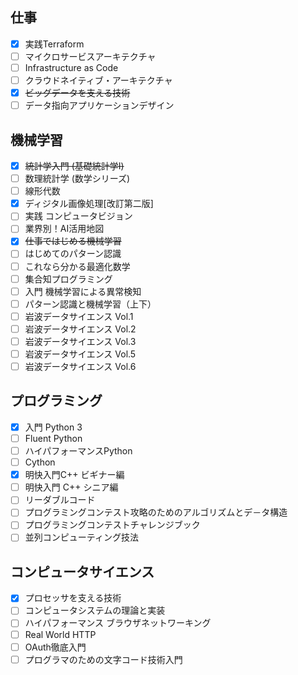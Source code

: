 ## 仕事
- [x] 実践Terraform
- [ ] マイクロサービスアーキテクチャ
- [ ] Infrastructure as Code
- [ ] クラウドネイティブ・アーキテクチャ
- [x] ~~ビッグデータを支える技術~~
- [ ] データ指向アプリケーションデザイン

## 機械学習
- [x] ~~統計学入門 (基礎統計学Ⅰ)~~
- [ ] 数理統計学 (数学シリーズ)
- [ ] 線形代数
- [x] ディジタル画像処理[改訂第二版]
- [ ] 実践 コンピュータビジョン
- [ ] 業界別！AI活用地図
- [x] ~~仕事ではじめる機械学習~~
- [ ] はじめてのパターン認識
- [ ] これなら分かる最適化数学
- [ ] 集合知プログラミング
- [ ] 入門 機械学習による異常検知
- [ ] パターン認識と機械学習（上下）
- [ ] 岩波データサイエンス Vol.1
- [ ] 岩波データサイエンス Vol.2
- [ ] 岩波データサイエンス Vol.3
- [ ] 岩波データサイエンス Vol.5
- [ ] 岩波データサイエンス Vol.6

## プログラミング
- [x] 入門 Python 3
- [ ] Fluent Python
- [ ] ハイパフォーマンスPython
- [ ] Cython
- [x] 明快入門C++ ビギナー編
- [ ] 明快入門 C++ シニア編
- [ ] リーダブルコード
- [ ] プログラミングコンテスト攻略のためのアルゴリズムとデ－タ構造
- [ ] プログラミングコンテストチャレンジブック
- [ ] 並列コンピューティング技法

## コンピュータサイエンス
- [x] プロセッサを支える技術
- [ ] コンピュータシステムの理論と実装
- [ ] ハイパフォーマンス ブラウザネットワーキング
- [ ] Real World HTTP
- [ ] OAuth徹底入門
- [ ] プログラマのための文字コード技術入門
